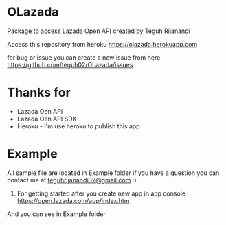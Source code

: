 # OLazada
Package to access Lazada Open API created by Teguh Rijanandi

Access this repository from heroku
https://olazada.herokuapp.com

for bug or issue you can create a new issue from here
https://github.com/teguh02/OLazada/issues

# Thanks for
<ul>
    <li>Lazada Oen API</li>
    <li>Lazada Oen API SDK</li>
    <li>Heroku - I'm use heroku to publish this app</li>
</ul>

# Example
All sample file are located in Example folder if you have a question you can contact me at teguhrijanandi02@gmail.com :)

1. For getting started after you create new app in app console
https://open.lazada.com/app/index.htm

And you can see in Example folder
